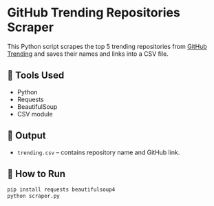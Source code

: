 # GitHub Trending Repositories Scraper

This Python script scrapes the top 5 trending repositories from [GitHub Trending](https://github.com/trending) and saves their names and links into a CSV file.

## 🔧 Tools Used
- Python
- Requests
- BeautifulSoup
- CSV module

## 📁 Output
- `trending.csv` – contains repository name and GitHub link.

## 🚀 How to Run
```bash
pip install requests beautifulsoup4
python scraper.py
```
